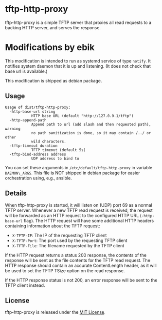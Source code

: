 # tftp-http-proxy

tftp-http-proxy is a simple TFTP server that proxies all read requests to a
backing HTTP server, and serves the response.

# Modifications by ebik

This modification is intended to run as systemd service of type `notify`. It
notifies system daemon that it is up and listening. (It does not check that
base url is available.)

This modification is shipped as debian package.

## Usage

    Usage of dist/tftp-http-proxy:
      -http-base-url string
                HTTP base URL (default "http://127.0.0.1/tftp")
      -http-append-path
                Append path to url (add slash and then requested path), warning
                no path sanitization is done, so it may contain /../ or other
                wild characters.
      -tftp-timeout duration
                TFTP timeout (default 5s)
      -tftp-bind-address address
                UDP address to bind to

You can set these arguments in `/etc/default/tftp-http-proxy` in variable
`DAEMON\_ARGS`. This file is NOT shipped in debian package for easier
orchestration using, e.g., ansible.

## Details

When tftp-http-proxy is started, it will listen on (UDP) port 69 as a normal
TFTP server. Whenever a new TFTP read request is received, the request will be
forwarded as an HTTP request to the configured HTTP URL (`-http-base-url`
flag). The HTTP request will have some additional HTTP headers containing
information about the TFTP request:

 - `X-TFTP-IP`: The IP of the requesting TFTP client
 - `X-TFTP-Port`: The port used by the requesting TFTP client
 - `X-TFTP-File`: The filename requested by the TFTP client

If the HTTP request returns a status 200 response, the contents of the response
will be sent as the file contents for the TFTP read request. The HTTP response
should contain an accurate ContentLength header, as it will be used to set the
TFTP TSize option on the read response.

If the HTTP response status is not 200, an error response will be sent to the
TFTP client instead.

## License

tftp-http-proxy is released under the [MIT License](http://www.opensource.org/licenses/MIT).

